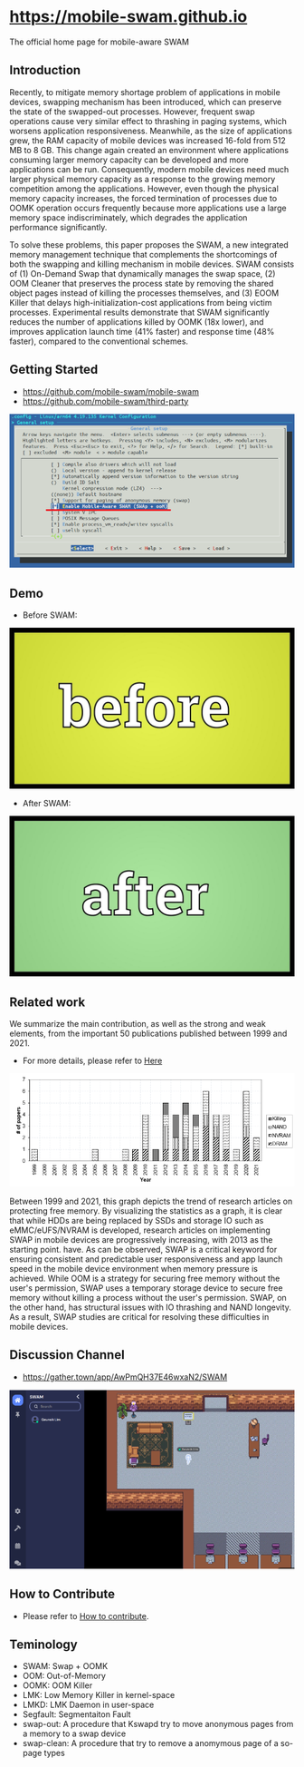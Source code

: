 # https://mobile-swam.github.io
The official home page for mobile-aware SWAM

## Introduction
Recently, to mitigate memory shortage problem of applications in mobile devices, swapping mechanism has been introduced, which can preserve the state of the swapped-out processes. However, frequent swap operations cause very similar effect to thrashing in paging systems, which worsens application responsiveness. Meanwhile, as the size of applications grew, the RAM capacity of mobile devices was increased 16-fold from 512 MB to 8 GB. This change again created an environment where applications consuming larger memory capacity can be developed and more applications can be run. Consequently, modern mobile devices need much larger physical memory capacity as a response to the growing memory competition among the applications. However, even though the physical memory capacity increases, the forced termination of processes due to OOMK operation occurs frequently because more applications use a large memory space indiscriminately, which degrades the application performance significantly.

To solve these problems, this paper proposes the SWAM, a new integrated memory management technique that complements the shortcomings of both the swapping and killing mechanism in mobile devices. SWAM consists of (1) On-Demand Swap that dynamically manages the swap space, (2) OOM Cleaner that preserves the process state by removing the shared object pages instead of killing the processes themselves, and (3) EOOM Killer that delays high-initialization-cost applications from being victim processes. Experimental results demonstrate that SWAM significantly reduces the number of applications killed by OOMK (18x lower), and improves application launch time (41% faster) and response time (48% faster), compared to the conventional schemes.


## Getting Started
* https://github.com/mobile-swam/mobile-swam
* https://github.com/mobile-swam/third-party

![SWAM, make menuconfig](/img/make-menuconfig-swam.png)


## Demo

* Before SWAM:

[![Before SWAM](img/demo-before.jpg)](https://youtu.be/stYu2EhvBFk)

* After SWAM:

[![After SWAM](img/demo-after.jpg)](https://youtu.be/JvZp1Kymsl8)


## Related work
We summarize the main contribution, as well as the strong and weak elements, from the important 50 publications published between 1999 and 2021.
* For more details, please refer to [Here](https://github.com/mobile-swam/mobile-swam.github.io/wiki/Related-works)

![50 papers between 1999 and 2021](/img/related-work-50-papers.png)

Between 1999 and 2021, this graph depicts the trend of research articles on protecting free memory. By visualizing the statistics as a graph, it is clear that while HDDs are being replaced by SSDs and storage IO such as eMMC/eUFS/NVRAM is developed, research articles on implementing SWAP in mobile devices are progressively increasing, with 2013 as the starting point. have. As can be observed, SWAP is a critical keyword for ensuring consistent and predictable user responsiveness and app launch speed in the mobile device environment when memory pressure is achieved. While OOM is a strategy for securing free memory without the user's permission, SWAP uses a temporary storage device to secure free memory without killing a process without the user's permission. SWAP, on the other hand, has structural issues with IO thrashing and NAND longevity. As a result, SWAP studies are critical for resolving these difficulties in mobile devices.

## Discussion Channel
* https://gather.town/app/AwPmQH37E46wxaN2/SWAM

![GatherTodwn](img/gather-town-swam.png)


## How to Contribute
* Please refer to [How to contribute](doc/contributing.md).


## Teminology
* SWAM: Swap + OOMK
* OOM: Out-of-Memory
* OOMK: OOM Killer
* LMK: Low Memory Killer in kernel-space
* LMKD: LMK Daemon in user-space
* Segfault: Segmentaiton Fault
* swap-out: A procedure that Kswapd try to move  anonymous pages from a memory to a swap device
* swap-clean: A procedure that try to remove a anomymous page of a so-page types
